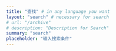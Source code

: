 ```yaml
---
title: "查找" # in any language you want
layout: "search" # necessary for search
# url: "/archive"
# description: "Description for Search"
summary: "search"
placeholder: "输入搜索条件"
---
```

